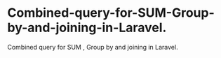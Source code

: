 # Combined-query-for-SUM-Group-by-and-joining-in-Laravel.
Combined query for SUM , Group by and joining in Laravel.
